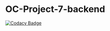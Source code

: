 # OC-Project-7-backend
[![Codacy Badge](https://api.codacy.com/project/badge/Grade/577bbdbbabc240648c7f61fa4d812649)](https://app.codacy.com/gh/Michaelbr-Dev/OC-Project-7-backend?utm_source=github.com&utm_medium=referral&utm_content=Michaelbr-Dev/OC-Project-7-backend&utm_campaign=Badge_Grade_Settings)